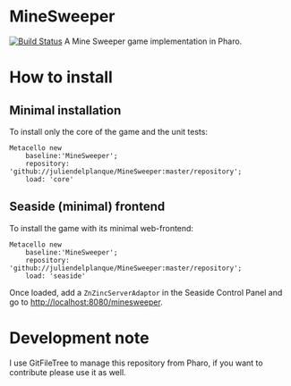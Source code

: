 # MineSweeper
[![Build Status](https://travis-ci.org/juliendelplanque/MineSweeper.svg?branch=master)](https://travis-ci.org/juliendelplanque/MineSweeper)
A Mine Sweeper game implementation in Pharo.

# How to install
## Minimal installation
To install only the core of the game and the unit tests:
```
Metacello new
    baseline:'MineSweeper';
    repository: 'github://juliendelplanque/MineSweeper:master/repository';
    load: 'core'
```

## Seaside (minimal) frontend
To install the game with its minimal web-frontend:
```
Metacello new
    baseline:'MineSweeper';
    repository: 'github://juliendelplanque/MineSweeper:master/repository';
    load: 'seaside'
```

Once loaded, add a `ZnZincServerAdaptor` in the Seaside Control Panel and
go to [http://localhost:8080/minesweeper](http://localhost:8080/minesweeper).

# Development note
I use GitFileTree to manage this repository from Pharo, if you want to contribute
please use it as well.
